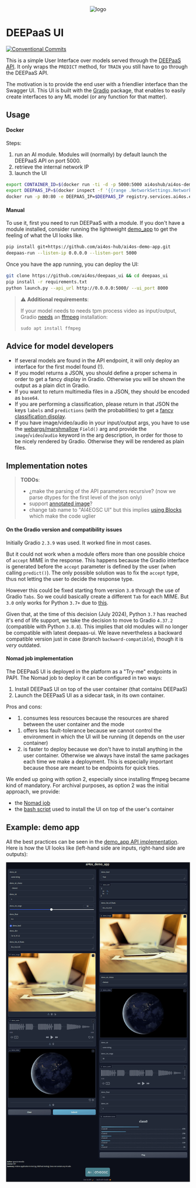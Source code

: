 
<div align="center">
  <img src="https://ai4eosc.eu/wp-content/uploads/sites/10/2022/09/horizontal-transparent.png" alt="logo" width="500"/>
</div>

# DEEPaaS UI

[![Conventional Commits](https://img.shields.io/badge/Conventional%20Commits-1.0.0-%23FE5196?logo=conventionalcommits&logoColor=white)](https://conventionalcommits.org)

This is a simple User Interface over models served through the [DEEPaaS API](https://github.com/indigo-dc/DEEPaaS). It only wraps the `PREDICT` method, for `TRAIN` you still have to go through the DEEPaaS API.

The motivation is to provide the end user with a friendlier interface than the Swagger UI.  This UI is built with the [Gradio](https://github.com/gradio-app/gradio) package, that enables to easily create interfaces to any ML model (or any function for that matter).

## Usage

#### Docker
Steps:
1. run an AI module. Modules will (normally) by default launch the DEEPaaS API on port 5000.
2. retrieve the internal network IP
3. launch the UI

```bash
export CONTAINER_ID=$(docker run -ti -d -p 5000:5000 ai4oshub/ai4os-demo-app)
export DEEPAAS_IP=$(docker inspect -f '{{range .NetworkSettings.Networks}}{{.IPAddress}}{{end}}' $CONTAINER_ID)
docker run -p 80:80 -e DEEPAAS_IP=$DEEPAAS_IP registry.services.ai4os.eu/ai4os/deepaas_ui
```

#### Manual

To use it, first you need to run DEEPaaS with a module. If you don't have a module installed, consider running the lightweight [demo_app](https://github.com/ai4os-hub/ai4os-demo-app) to get the feeling of what the UI looks like.
```bash
pip install git+https://github.com/ai4os-hub/ai4os-demo-app.git
deepaas-run --listen-ip 0.0.0.0 --listen-port 5000
```

Once you have the app running, you can deploy the UI:
```bash
git clone https://github.com/ai4os/deepaas_ui && cd deepaas_ui
pip install -r requirements.txt
python launch.py --api_url http://0.0.0.0:5000/ --ui_port 8000
```

> ⚠️ **Additional requirements**:
>
>If your model needs to needs tpm process video as input/output, Gradio [needs](https://github.com/gradio-app/gradio/blob/9e0d6774b841ea0420ad5dbaeb516f1ad3b494c2/gradio/processing_utils.py#L907-L933) an [ffmpeg](https://ffmpeg.org/) installation:
>```console
>sudo apt install ffmpeg
>```


## Advice for model developers

* If several models are found in the API endpoint, it will only deploy an interface for the first model found (!).
* If you model returns a JSON, you should define a proper schema in order to get a fancy display in Gradio. Otherwise you will be shown the output as a plain dict in Gradio.
* If you want to return multimedia files in a JSON, they should be encoded as `base64`.
* If you are performing a classification, please return in that JSON the keys `labels` and `predictions` (with the probabilities) to get a [fancy classification display](https://www.gradio.app/docs/gradio/label).
* If you have image/video/audio in your input/output args, you have to use the [webargs/marshmallow](https://marshmallow.readthedocs.io/en/latest/marshmallow.fields.html#marshmallow.fields.Field) `Field()` arg  and provide the `image`/`video`/`audio` keyword in the arg description, in order for those to be nicely rendered by Gradio. Otherwise they will be rendered as plain files.


## Implementation notes

> **TODOs**:
> * ¿make the parsing of the API parameters recursive? (now we parse dtypes for the first level of the json only)
> * support [annotated image](https://www.gradio.app/docs/gradio/annotatedimage)?
> * change tab name to "AI4EOSC UI" but this implies [using Blocks](https://github.com/gradio-app/gradio/issues/385#issuecomment-1496307775) which make the code uglier

#### On the Gradio version and compatibility issues

Initially Gradio `2.3.9` was used. It worked fine in most cases.

But it could not work when a module offers more than one possible choice of `accept` MIME in the response. This happens because the Gradio interface is generated before the `accept` parameter is defined by the user (when calling `predict()`). The only possible solution was to fix the `accept` type, thus not letting the user to decide the response type.

However this could be fixed starting from version `3.0` through the use of Gradio `Tabs`. So we could basically create a different `Tab` for each MIME. But `3.0` only works for Python `3.7+` due to [this](https://stackoverflow.com/questions/52889746/cant-import-annotations-from-future).

Given that, at the time of this decision (July 2024), Python `3.7` has reached it's end of life support, we take the decision to move to Gradio `4.37.2` (compatible with Python `3.8.8`).
This implies that old modules will no longer be compatible with latest deepaas-ui. We leave nevertheless a backward compatible version just in case (branch `backward-compatible`), though it is _very_ outdated.

#### Nomad job implementation

The DEEPaaS UI is deployed in the platform as a "Try-me" endpoints in PAPI.
The Nomad job to deploy it can be configured in two ways:

1. Install DEEPaaS UI on top of the user container (that contains DEEPaaS)
2. Launch the DEEPaaS UI as a sidecar task, in its own container.

Pros and cons:
- 1) consumes less resources because the resources are shared between the user container and the mode
- 1) offers less fault-tolerance because we cannot control the environment in which the UI will be running (it depends on the user container)
- 2) is faster to deploy because we don't have to install anything in the user container. Otherwise we always have install the same packages each time we make a deployment.
  This is especially important because those are meant to be endpoints for quick tries.

We ended up going with option 2, especially since installing ffmpeg became kind of mandatory.
For archival purposes, as option 2 was the initial approach, we provide:
* the [Nomad job](./old-files/nomad.hcl)
* the [bash script](./old-files/nomad.sh) used to install the UI on top of the user's container

## Example: demo app

All the  best practices can be seen in the [demo_app API implementation](https://github.com/ai4os-hub/ai4os-demo-app/blob/main/ai4os_demo_app/api.py). Here is how the UI looks like (left-hand side are inputs, right-hand side are outputs):

![](demo-ui.png)
